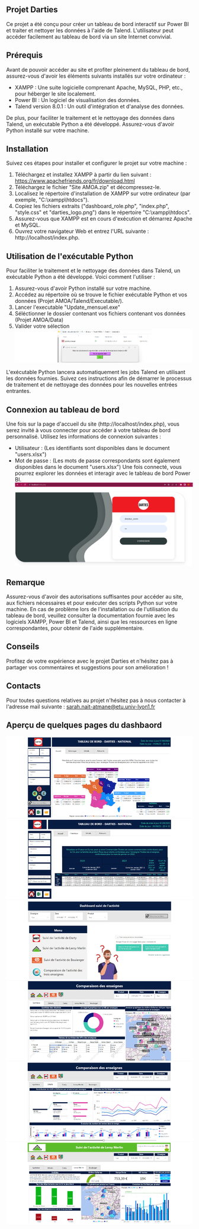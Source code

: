 ## Projet Darties
Ce projet a été conçu pour créer un tableau de bord interactif sur Power BI et traiter et nettoyer les données à l'aide de Talend. L'utilisateur peut accéder facilement au tableau de bord via un site Internet convivial.

## Prérequis
Avant de pouvoir accéder au site et profiter pleinement du tableau de bord, assurez-vous d'avoir les éléments suivants installés sur votre ordinateur :

- XAMPP : Une suite logicielle comprenant Apache, MySQL, PHP, etc., pour héberger le site localement.
- Power BI : Un logiciel de visualisation des données.
- Talend version 8.0.1 : Un outil d'intégration et d'analyse des données.

De plus, pour faciliter le traitement et le nettoyage des données dans Talend, un exécutable Python a été développé. Assurez-vous d'avoir Python installé sur votre machine.

## Installation
Suivez ces étapes pour installer et configurer le projet sur votre machine :

1. Téléchargez et installez XAMPP à partir du lien suivant : https://www.apachefriends.org/fr/download.html
2. Téléchargez le fichier "Site AMOA.zip" et décompressez-le.
3. Localisez le répertoire d'installation de XAMPP sur votre ordinateur (par exemple, "C:\xampp\htdocs").
4. Copiez les fichiers extraits ("dashboard_role.php", "index.php", "style.css" et "darties_logo.png") dans le répertoire "C:\xampp\htdocs".
5. Assurez-vous que XAMPP est en cours d'exécution et démarrez Apache et MySQL.
6. Ouvrez votre navigateur Web et entrez l'URL suivante : http://localhost/index.php.

## Utilisation de l'exécutable Python
Pour faciliter le traitement et le nettoyage des données dans Talend, un exécutable Python a été développé. Voici comment l'utiliser :
1. Assurez-vous d'avoir Python installé sur votre machine.
2. Accédez au répertoire où se trouve le fichier exécutable Python et vos données (Projet AMOA/Talend/Executable/).
3. Lancer l'executable "Update_mensuel.exe"
4. Séléctionner le dossier contenant vos fichiers contenant vos données (Projet AMOA/Data)
5. Valider votre sélection
![image1](1.png)

L'exécutable Python lancera automatiquement les jobs Talend en utilisant les données fournies. Suivez ces instructions afin de démarrer le processus de traitement et de nettoyage des données pour les nouvelles entrées entrantes.

## Connexion au tableau de bord
Une fois sur la page d'accueil du site (http://localhost/index.php), vous serez invité à vous connecter pour accéder à votre tableau de bord personnalisé. Utilisez les informations de connexion suivantes :
- Utilisateur : (Les identifiants sont disponibles dans le document "users.xlsx")
-  Mot de passe : (Les mots de passe correspondants sont également disponibles dans le document "users.xlsx")
Une fois connecté, vous pourrez explorer les données et interagir avec le tableau de bord Power BI.
![image1](2.png)

## Remarque
Assurez-vous d'avoir des autorisations suffisantes pour accéder au site, aux fichiers nécessaires et pour exécuter des scripts Python sur votre machine. En cas de problème lors de l'installation ou de l'utilisation du tableau de bord, veuillez consulter la documentation fournie avec les logiciels XAMPP, Power BI et Talend, ainsi que les ressources en ligne correspondantes, pour obtenir de l'aide supplémentaire.

## Conseils
Profitez de votre expérience avec le projet Darties et n'hésitez pas à partager vos commentaires et suggestions pour son amélioration ! 

## Contacts
Pour toutes questions relatives au projet n'hésitez pas à nous contacter à l'adresse mail suivante : sarah.nait-atmane@etu.univ-lyon1.fr



## Aperçu de quelques pages du dashbaord 
![image1](3.png)
![image1](4.png)
![image1](5.png)
![image1](6.png)
![image1](7.png)
![image1](8.png)
